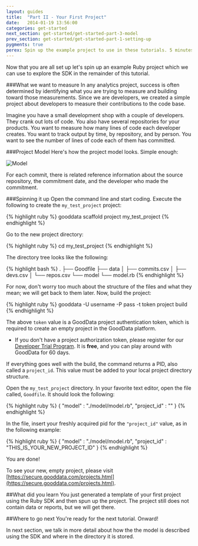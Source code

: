 ```yaml
---
layout: guides
title:  "Part II - Your First Project"
date:   2014-01-19 13:56:00
categories: get-started
next_section: get-started/get-started-part-3-model
prev_section: get-started/get-started-part-1-setting-up
pygments: true
perex: Spin up the example project to use in these tutorials. 5 minutes, and you are done!
---
```


Now that you are all set up let's spin up an example Ruby project which we can use to explore the SDK in the remainder of this tutorial.

###What we want to measure
In any analytics project, success is often determined by identifying what you are trying to measure and building toward those measurements. Since we are developers, we created a simple project about developers to measure their contributions to the code base.

Imagine you have a small development shop with a couple of developers. They crank out lots of code. You also have several repositories for your products. You want to measure how many lines of code each developer creates. You want to track output by time, by repository, and by person. You want to see the number of lines of code each of them has committed.

###Project Model
Here's how the project model looks. Simple enough:

![Model](https://dl.dropboxusercontent.com/s/1y97ziv5anmpn9s/gooddata_devs_demo_model.png?token_hash=AAENC89d8XOfCr9AnyQCrd9vwfhb-bDuYcORQ0AIRP2RQQ)

For each commit, there is related reference information about the source repository, the commitment date, and the developer who made the commitment.

###Spinning it up
Open the command line and start coding. Execute the following to create the `my_test_project` project:

{% highlight ruby %}
gooddata scaffold project my_test_project
{% endhighlight %}

Go to the new project directory:

{% highlight ruby %}
cd my_test_project
{% endhighlight %}

The directory tree looks like the following:

{% highlight bash %}
.
├── Goodfile
├── data
│   ├── commits.csv
│   ├── devs.csv
│   └── repos.csv
└── model
    └── model.rb
{% endhighlight %}

For now, don't worry too much about the structure of the files and what they mean; we will get back to them later. Now, build the project:

{% highlight ruby %}
gooddata -U username -P pass -t token project build
{% endhighlight %}

The above `token` value is a GoodData project authentication token, which is required to create an empty project in the GoodData platform.
* If you don't have a project authorization token, please register for our [Developer Trial Program](https://developer.gooddata.com/trial). It is **free**, and you can play around with GoodData for 60 days.

If everything goes well with the build, the command returns a PID, also called a `project_id`. This value must be added to your local project directory structure.

Open the `my_test_project` directory. In your favorite text editor, open the file called, `Goodfile`. It should look the following:

{% highlight ruby %}
{
  "model" : "./model/model.rb",
  "project_id"   : ""
}
{% endhighlight %}

In the file, insert your freshly acquired pid for the `"project_id"` value, as in the following example:

{% highlight ruby %}
{
  "model" : "./model/model.rb",
  "project_id"   : "THIS_IS_YOUR_NEW_PROJECT_ID"
}
{% endhighlight %}

You are done!

To see your new, empty project, please visit [https://secure.gooddata.com/projects.html](https://secure.gooddata.com/projects.html).

##What did you learn
You just generated a template of your first project using the Ruby SDK and then spun up the project. The project still does not contain data or reports, but we will get there.

##Where to go next
You're ready for the next tutorial. Onward!

In next section, we talk in more detail about how the the model is described using the SDK and where in the directory it is stored.